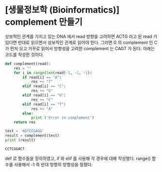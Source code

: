 # [생물정보학 (Bioinformatics)] complement 만들기
상보적인 관계를 가지고 있는 DNA 에서 read 방향을 고려하면 ACTG 라고 된 read 가 있다면 반대로 읽으면서 상보적인 관계로 읽어야 한다. 그러면 G 의 complement 인 C 가 먼저 오고 거꾸로 읽어서 방향성을 고려한 complement 는 CAGT 가 된다. 아래는 코드를 작성한 것이다.


```python
def complement(read):
    res = ""
    for i in range(len(read)-1, -1, -1):
        if read[i] == "A":
            res += "T"
        elif read[i] == "C":
            res += "G"
        elif read[i] == "G":
            res += "C"
        elif read[i] == "T":
            res += "A"
        else:
            print ('Error in complement')
    return res

test = 'AGTCCGAGG'
result = complement(test)
print (result)

```

    CCTCGGACT
    

def 로 함수들을 정의하였고, if 와 elif 를 사용해 각 경우에 대해 작성했다. range() 함수를 사용해서 -1 즉 반대 방향의 방향성을 정했다.
